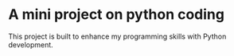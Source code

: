 # A mini project on python coding

This project is built to enhance my programming skills with Python development.